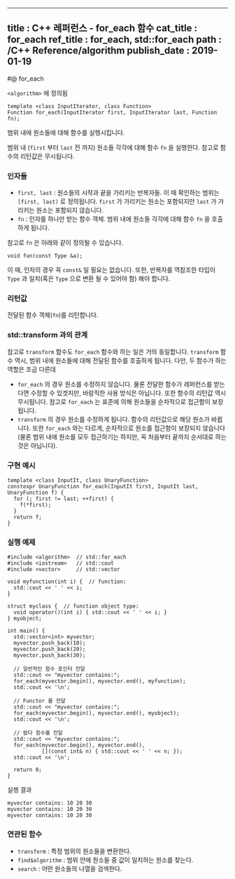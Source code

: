 ----------------
title : C++ 레퍼런스 - for_each 함수
cat_title : for_each
ref_title : for_each, std::for_each
path : /C++ Reference/algorithm
publish_date : 2019-01-19
----------------

#@ for_each

`<algorithm>` 에 정의됨

```cpp-formatted
template <class InputIterator, class Function>
Function for_each(InputIterator first, InputIterator last, Function fn);
```

범위 내에 원소들에 대해 함수를 실행시킵니다.

범위 내 (`first` 부터 `last` 전 까지) 원소들 각각에 대해 함수 `fn` 을 실행한다. 참고로 함수의 리턴값은 무시됩니다.

### 인자들

* `first, last` : 원소들의 시작과 끝을 가리키는 반복자들. 이 때 확인하는 범위는 `[first, last)` 로 정의됩니다. `first` 가 가리키는 원소는 포함되지만 `last` 가 가리키는 원소는 포함되지 않습니다.
* `fn` : 인자를 하나만 받는 함수 객체. 범위 내에 원소들 각각에 대해 함수 `fn` 을 호출하게 됩니다.

참고로 `fn` 은 아래와 같이 정의될 수 있습니다.

```cpp-formatted
void fun(const Type &a);
```

이 때, 인자의 경우 꼭 `const&` 일 필요는 없습니다. 또한, 반복자를 역참조한 타입이 `Type` 과 일치(혹은 `Type` 으로 변환 될 수 있어야 함) 해야 합니다.


### 리턴값

전달된 함수 객체(`fn`)를 리턴합니다.

### std::transform 과의 관계

참고로 `transform` 함수도 `for_each` 함수와 하는 일은 거의 동일합니다. `transform` 함수 역시, 범위 내에 원소들에 대해 전달된 함수를 호출하게 됩니다. 다만, 두 함수가 하는 역할은 조금 다른데

* `for_each` 의 경우 원소를 수정하지 않습니다. 물론 전달한 함수가 레퍼런스를 받는다면 수정할 수 있겟지만, 바람직한 사용 방식은 아닙니다. 또한 함수의 리턴값 역시 무시됩니다. 참고로 `for_each` 는 표준에 의해 원소들을 순차적으로 접근함이 보장됩니다.
* `transform` 의 경우 원소를 수정하게 됩니다. 함수의 리턴값으로 해당 원소가 바뀝니다. 또한 `for_each` 와는 다르게, 순차적으로 원소를 접근함이 보장되지 않습니다 (물론 범위 내에 원소를 모두 접근하기는 하지만, 꼭 처음부터 끝까지 순서대로 하는 것은 아닙니다).

### 구현 예시

```cpp-formatted
template <class InputIt, class UnaryFunction>
constexpr UnaryFunction for_each(InputIt first, InputIt last, UnaryFunction f) {
  for (; first != last; ++first) {
    f(*first);
  }
  return f;
}
```

### 실행 예제

```cpp-formatted
#include <algorithm>  // std::for_each
#include <iostream>   // std::cout
#include <vector>     // std::vector

void myfunction(int i) {  // function:
  std::cout << ' ' << i;
}

struct myclass {  // function object type:
  void operator()(int i) { std::cout << ' ' << i; }
} myobject;

int main() {
  std::vector<int> myvector;
  myvector.push_back(10);
  myvector.push_back(20);
  myvector.push_back(30);

  // 일반적인 함수 포인터 전달
  std::cout << "myvector contains:";
  for_each(myvector.begin(), myvector.end(), myfunction);
  std::cout << '\n';

  // Functor 를 전달
  std::cout << "myvector contains:";
  for_each(myvector.begin(), myvector.end(), myobject);
  std::cout << '\n';

  // 람다 함수를 전달
  std::cout << "myvector contains:";
  for_each(myvector.begin(), myvector.end(),
           [](const int& n) { std::cout << ' ' << n; });
  std::cout << '\n';

  return 0;
}
```

실행 결과

```exec
myvector contains: 10 20 30
myvector contains: 10 20 30
myvector contains: 10 20 30
```

### 연관된 함수

* `transform` : 특정 범위의 원소들을 변환한다.
* `find$algorithm` : 범위 안에 원소들 중 값이 일치하는 원소를 찾는다.
* `search` : 어떤 원소들의 나열을 검색한다.
